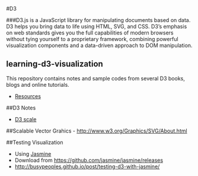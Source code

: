 #D3

###D3.js is a JavaScript library for manipulating documents based on data. D3 helps you bring data to life using HTML, SVG, and CSS. D3’s emphasis on web standards gives you the full capabilities of modern browsers without tying yourself to a proprietary framework, combining powerful visualization components and a data-driven approach to DOM manipulation.


## learning-d3-visualization

This repository contains notes and sample codes from several D3
books, blogs and online tutorials.

*   [Resources](d3-resources.md)

##D3 Notes
*   [D3 scale](notes/d3-scale.md)

##Scalable Vector Grahics - http://www.w3.org/Graphics/SVG/About.html

##Testing Visualization
*   Using [Jasmine](http://jasmine.github.io/2.3/introduction.html)
*   Download from https://github.com/jasmine/jasmine/releases
*   http://busypeoples.github.io/post/testing-d3-with-jasmine/
    
    
